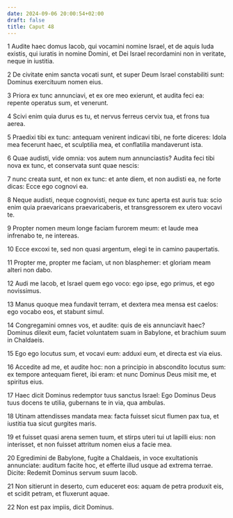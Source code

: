 ```yaml
---
date: 2024-09-06 20:00:54+02:00
draft: false
title: Caput 48
---
```





1 Audite haec domus Iacob, qui vocamini nomine Israel, et de aquis Iuda existis, qui iuratis in nomine Domini, et Dei Israel recordamini non in veritate, neque in iustitia.

2 De civitate enim sancta vocati sunt, et super Deum Israel constabiliti sunt: Dominus exercituum nomen eius.

3 Priora ex tunc annunciavi, et ex ore meo exierunt, et audita feci ea: repente operatus sum, et venerunt.

4 Scivi enim quia durus es tu, et nervus ferreus cervix tua, et frons tua aerea.

5 Praedixi tibi ex tunc: antequam venirent indicavi tibi, ne forte diceres: Idola mea fecerunt haec, et sculptilia mea, et conflatilia mandaverunt ista.

6 Quae audisti, vide omnia: vos autem num annunciastis? Audita feci tibi nova ex tunc, et conservata sunt quae nescis:

7 nunc creata sunt, et non ex tunc: et ante diem, et non audisti ea, ne forte dicas: Ecce ego cognovi ea.

8 Neque audisti, neque cognovisti, neque ex tunc aperta est auris tua: scio enim quia praevaricans praevaricaberis, et transgressorem ex utero vocavi te.

9 Propter nomen meum longe faciam furorem meum: et laude mea infrenabo te, ne intereas.

10 Ecce excoxi te, sed non quasi argentum, elegi te in camino paupertatis.

11 Propter me, propter me faciam, ut non blasphemer: et gloriam meam alteri non dabo.

12 Audi me Iacob, et Israel quem ego voco: ego ipse, ego primus, et ego novissimus.

13 Manus quoque mea fundavit terram, et dextera mea mensa est caelos: ego vocabo eos, et stabunt simul.

14 Congregamini omnes vos, et audite: quis de eis annunciavit haec? Dominus dilexit eum, faciet voluntatem suam in Babylone, et brachium suum in Chaldaeis.

15 Ego ego locutus sum, et vocavi eum: adduxi eum, et directa est via eius.

16 Accedite ad me, et audite hoc: non a principio in abscondito locutus sum: ex tempore antequam fieret, ibi eram: et nunc Dominus Deus misit me, et spiritus eius.

17 Haec dicit Dominus redemptor tuus sanctus Israel: Ego Dominus Deus tuus docens te utilia, gubernans te in via, qua ambulas.

18 Utinam attendisses mandata mea: facta fuisset sicut flumen pax tua, et iustitia tua sicut gurgites maris.

19 et fuisset quasi arena semen tuum, et stirps uteri tui ut lapilli eius: non interisset, et non fuisset attritum nomen eius a facie mea.

20 Egredimini de Babylone, fugite a Chaldaeis, in voce exultationis annunciate: auditum facite hoc, et efferte illud usque ad extrema terrae. Dicite: Redemit Dominus servum suum Iacob.

21 Non sitierunt in deserto, cum educeret eos: aquam de petra produxit eis, et scidit petram, et fluxerunt aquae.

22 Non est pax impiis, dicit Dominus.

